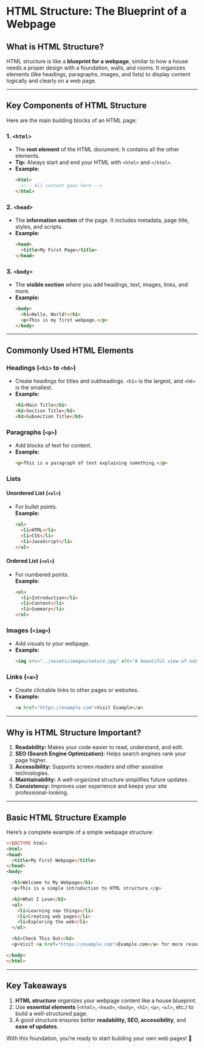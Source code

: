 # HTML Structure: The Blueprint of a Webpage

## What is HTML Structure?

HTML structure is like a **blueprint for a webpage**, similar to how a house needs a proper design with a foundation, walls, and rooms. It organizes elements (like headings, paragraphs, images, and lists) to display content logically and clearly on a web page.

---

## Key Components of HTML Structure

Here are the main building blocks of an HTML page:

### 1. `<html>`
- The **root element** of the HTML document. It contains all the other elements.  
- **Tip:** Always start and end your HTML with `<html>` and `</html>`.  
- **Example:**  
  ```html
  <html>
    <!-- All content goes here -->
  </html>
  ```

### 2. `<head>`
- The **information section** of the page. It includes metadata, page title, styles, and scripts.  
- **Example:**  
  ```html
  <head>
    <title>My First Page</title>
  </head>
  ```

### 3. `<body>`
- The **visible section** where you add headings, text, images, links, and more.  
- **Example:**  
  ```html
  <body>
    <h1>Hello, World!</h1>
    <p>This is my first webpage.</p>
  </body>
  ```

---

## Commonly Used HTML Elements

### Headings (`<h1>` to `<h6>`)
- Create headings for titles and subheadings. `<h1>` is the largest, and `<h6>` is the smallest.  
- **Example:**  
  ```html
  <h1>Main Title</h1>
  <h2>Section Title</h2>
  <h3>Subsection Title</h3>
  ```

### Paragraphs (`<p>`)
- Add blocks of text for content.  
- **Example:**  
  ```html
  <p>This is a paragraph of text explaining something.</p>
  ```

### Lists
#### Unordered List (`<ul>`)
- For bullet points.  
  **Example:**  
  ```html
  <ul>
    <li>HTML</li>
    <li>CSS</li>
    <li>JavaScript</li>
  </ul>
  ```

#### Ordered List (`<ol>`)
- For numbered points.  
  **Example:**  
  ```html
  <ol>
    <li>Introduction</li>
    <li>Content</li>
    <li>Summary</li>
  </ol>
  ```

### Images (`<img>`)
- Add visuals to your webpage.  
- **Example:**  
  ```html
  <img src="../assets/images/nature.jpg" alt="A beautiful view of nature">
  ```

### Links (`<a>`)
- Create clickable links to other pages or websites.  
- **Example:**  
  ```html
  <a href="https://example.com">Visit Example</a>
  ```

---

## Why is HTML Structure Important?

1. **Readability:** Makes your code easier to read, understand, and edit.  
2. **SEO (Search Engine Optimization):** Helps search engines rank your page higher.  
3. **Accessibility:** Supports screen readers and other assistive technologies.  
4. **Maintainability:** A well-organized structure simplifies future updates.  
5. **Consistency:** Improves user experience and keeps your site professional-looking.

---

## Basic HTML Structure Example

Here’s a complete example of a simple webpage structure:

```html
<!DOCTYPE html>
<html>
<head>
  <title>My First Webpage</title>
</head>
<body>

  <h1>Welcome to My Webpage</h1>
  <p>This is a simple introduction to HTML structure.</p>

  <h2>What I Love</h2>
  <ul>
    <li>Learning new things</li>
    <li>Creating web pages</li>
    <li>Exploring the web</li>
  </ul>

  <h2>Check This Out</h2>
  <p>Visit <a href="https://example.com">Example.com</a> for more resources.</p>

</body>
</html>
```

---

## Key Takeaways

1. **HTML structure** organizes your webpage content like a house blueprint.  
2. Use **essential elements** (`<html>`, `<head>`, `<body>`, `<h1>`, `<p>`, `<ul>`, etc.) to build a well-structured page.  
3. A good structure ensures better **readability, SEO, accessibility**, and **ease of updates**.

With this foundation, you’re ready to start building your own web pages! 🎉
